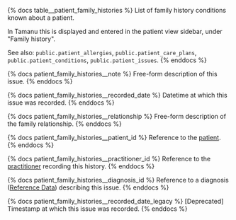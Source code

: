 {% docs table__patient_family_histories %}
List of family history conditions known about a patient.

In Tamanu this is displayed and entered in the patient view sidebar, under "Family history".

See also: `public.patient_allergies`, `public.patient_care_plans`, `public.patient_conditions`,
`public.patient_issues`.
{% enddocs %}

{% docs patient_family_histories__note %}
Free-form description of this issue.
{% enddocs %}

{% docs patient_family_histories__recorded_date %}
Datetime at which this issue was recorded.
{% enddocs %}

{% docs patient_family_histories__relationship %}
Free-form description of the family relationship.
{% enddocs %}

{% docs patient_family_histories__patient_id %}
Reference to the [patient](#!/source/source.tamanu.tamanu.patients).
{% enddocs %}

{% docs patient_family_histories__practitioner_id %}
Reference to the [practitioner](#!/source/source.tamanu.tamanu.users) recording this history.
{% enddocs %}

{% docs patient_family_histories__diagnosis_id %}
Reference to a diagnosis ([Reference Data](#!/source/source.tamanu.tamanu.reference_data))
describing this issue.
{% enddocs %}

{% docs patient_family_histories__recorded_date_legacy %}
[Deprecated] Timestamp at which this issue was recorded.
{% enddocs %}
